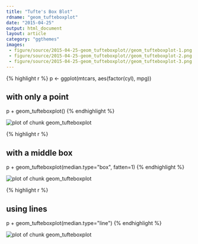 ```yaml
---
title: "Tufte's Box Blot"
rdname: "geom_tufteboxplot"
date: "2015-04-25"
output: html_document
layout: article
category: "ggthemes"
images:
 - figure/source/2015-04-25-geom_tufteboxplot//geom_tufteboxplot-1.png
 - figure/source/2015-04-25-geom_tufteboxplot//geom_tufteboxplot-2.png
 - figure/source/2015-04-25-geom_tufteboxplot//geom_tufteboxplot-3.png
---
```





{% highlight r %}
p <- ggplot(mtcars, aes(factor(cyl), mpg))
## with only a point
p + geom_tufteboxplot()
{% endhighlight %}

![plot of chunk geom_tufteboxplot](/allYourFigureAreBelongToUs/figure/source/2015-04-25-geom_tufteboxplot/geom_tufteboxplot-1.png) 

{% highlight r %}
## with a middle box
p + geom_tufteboxplot(median.type="box", fatten=1)
{% endhighlight %}

![plot of chunk geom_tufteboxplot](/allYourFigureAreBelongToUs/figure/source/2015-04-25-geom_tufteboxplot/geom_tufteboxplot-2.png) 

{% highlight r %}
## using lines
p + geom_tufteboxplot(median.type="line")
{% endhighlight %}

![plot of chunk geom_tufteboxplot](/allYourFigureAreBelongToUs/figure/source/2015-04-25-geom_tufteboxplot/geom_tufteboxplot-3.png) 